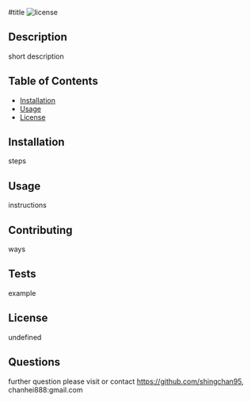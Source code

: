 
   #title 
   ![license](https://img.shields.io/badge/license-MLT%20license-green)

   ## Description
   short description

   ## Table of Contents
  - [Installation](#installation)
  - [Usage](#usage)
  - [License](#license)

   ## Installation
   steps
   ## Usage
   instructions
   
   ## Contributing
   ways
   ## Tests
   example
   ## License
   undefined


   ## Questions

   further question please visit or contact https://github.com/shingchan95, chanhei888:gmail.com
   